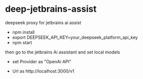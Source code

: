 # deep-jetbrains-assist
deepseek proxy for jetbrains ai assist

* npm install
* export DEEPSEEK_API_KEY=your_deepseek_platform_api_key
* npm start

then go to the jetbrains Ai assistant and set local models

* set Provider as "OpenAi API"

* Url as http://localhost:3000/v1

